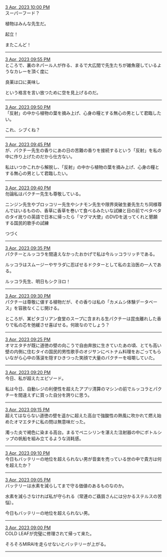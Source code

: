 [3 Apr, 2023 10:00 PM](https://twitter.com/hirasawa/status/1642874598399295489#m)  
スーパーフード？

植物はみんな先生だ。

起立！

またこんど！  

---

[3 Apr, 2023 09:55 PM](https://twitter.com/hirasawa/status/1642873332470263809#m)  
ところで、裏のネパール人が作る、まるで大広間で先生たちが雑魚寝しているようなカレーを頂く度に

良薬は口に美味し

という格言を言い放つために空を見上げるのだ。  

---

[3 Apr, 2023 09:50 PM](https://twitter.com/hirasawa/status/1642872074258489344#m)  
「反射」の中から植物の葉を摘み上げ、心身の糧とする無心の男として君臨したい。 

これ、シブくね？  

---

[3 Apr, 2023 09:45 PM](https://twitter.com/hirasawa/status/1642870816244367361#m)  
が、パクチー先生の香りにあの日の苦難の香りを接続するという「反射」を私の中に作り上げたのだから仕方ない。

私はいつかこれから解脱し、「反射」の中から植物の葉を摘み上げ、心身の糧とする無心の男として君臨したい。  

---

[3 Apr, 2023 09:40 PM](https://twitter.com/hirasawa/status/1642869557898407938#m)  
勿論私はパクチー先生も尊敬している。

ニンジン先生やブロッコリー先生やシナモン先生や限界突破生姜先生たち同様尊んではいるものの、香草に香草を巻いて食べるみたいな試練と目の前でベタベタのタイ訛りの英語で日本に帰ったら「マグマ大使」のDVDを送ってくれと懇願する国民的歌手の試練

つづく  

---

[3 Apr, 2023 09:35 PM](https://twitter.com/hirasawa/status/1642868299339010055#m)  
パクチーとルッコラを間違えなかったおかげで私は今ルッコラリッチである。

ルッコラはスムージーやサラダに忍ばせるドクターとして私の主治医の一人である。

ルッコラ先生、明日もシクヨロ！  

---

[3 Apr, 2023 09:30 PM](https://twitter.com/hirasawa/status/1642867041005711362#m)  
パクチーは尊敬に値する植物だが、その香りは私の「カメムシ体験データベース」を容赦なくこじ開ける。

ところが、某ピタゴリアン食堂のスープに含まれる生パクチーは昆虫離れした香りで私の芯を弛緩させ喜ばせる。何故なのでしょう？  

---

[3 Apr, 2023 09:25 PM](https://twitter.com/hirasawa/status/1642865782676680704#m)  
オマエタチが既に道徳の壁の向こうで自由奔放に生きていたあの頃、とても高い壁の内側に住むタイの国民的男性歌手のオジサンにベトナム料理をおごってもらいながら心中の落涙を隠すひきつった笑顔で大量のパクチーを咀嚼していた。  

---

[3 Apr, 2023 09:20 PM](https://twitter.com/hirasawa/status/1642864524331192321#m)  
今日、私が超えたエピソード。

私は今日、自動レジの利便性を超えたアプリ清算のマシンの前でルッコラとパクチーを間違えずに買った自分を誇りに思う。  

---

[3 Apr, 2023 09:15 PM](https://twitter.com/hirasawa/status/1642863266618818560#m)  
超えてはならない道徳の壁を遥かに超えた高台で強酸性の熱風に吹かれて燃え始めたオマエタチに私の問は無意味だった。

濁った炎で褐色に染まる高台。まるでペニシリンを湛えた注射器の中にボトルシップの帆船を組み立てるような消耗感。  

---

[3 Apr, 2023 09:10 PM](https://twitter.com/hirasawa/status/1642862008100896769#m)  
今日もバッテリーの地位を超えられない男が音楽を売っている世の中で貴方は何を超えたか？  

---

[3 Apr, 2023 09:05 PM](https://twitter.com/hirasawa/status/1642860750023663619#m)  
バッテリーは水素を減らしてまで守る価値のあるものなのか。

水素を減らさなければ私が守られる（常連のご贔屓さんには分かるステルスの苦悩）。

今日もバッテリーの地位を超えられない男。  

---

[3 Apr, 2023 09:00 PM](https://twitter.com/hirasawa/status/1642859506542563328#m)  
COLD LEAFが完璧に修理されて帰って来た。

そろそろMIRAIを走らせないとバッテリーが上がる。  

---

